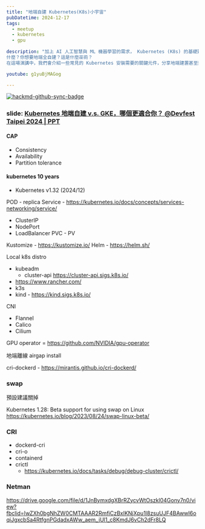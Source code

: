 ```yaml
---
title: "地端自建 Kubernetes(K8s)小宇宙"
pubDatetime: 2024-12-17
tags:
  - meetup
  - kubernetes
  - gpu
  
description: "加上 AI 人工智慧與 ML 機器學習的需求， Kubernetes (K8s) 的基礎建設更為重要。
什麼？你想要地端全自建？這是什麼巫術？
在這場演講中，我們會介紹一些常見的 Kubernetes 安裝需要的關鍵元件，分享地端建置甚至到 GPU 主機建置遇到的問題，給大家做一個指引，少走一些彎路"

youtube: g1yuBjMAGog

---
```


[![hackmd-github-sync-badge](https://hackmd.io/B_74ukSOQniZ2-hcB0Cmzg/badge)](https://hackmd.io/B_74ukSOQniZ2-hcB0Cmzg)




### slide: [Kubernetes 地端自建 v.s. GKE，哪個更適合你？ @Devfest Taipei 2024 | PPT](https://www.slideshare.net/slideshow/kubernetes-v-s-gke-devfest-taipei-2024/273727315)


#### CAP
- Consistency
- Availability
- Partition tolerance

#### kubernetes 10 years
- Kubernetes v1.32 (2024/12)

POD - replica
Service - https://kubernetes.io/docs/concepts/services-networking/service/
- ClusterIP
- NodePort
- LoadBalancer
PVC - PV

Kustomize - https://kustomize.io/
Helm - https://helm.sh/

Local k8s distro
- kubeadm
    - cluster-api https://cluster-api.sigs.k8s.io/
- https://www.rancher.com/
- k3s
- kind - https://kind.sigs.k8s.io/

CNI
- Flannel
- Calico
- Cilium

GPU operator = https://github.com/NVIDIA/gpu-operator



地端離線 airgap install 
 
cri-dockerd - https://mirantis.github.io/cri-dockerd/


### swap

預設建議關掉

Kubernetes 1.28: Beta support for using swap on Linux
https://kubernetes.io/blog/2023/08/24/swap-linux-beta/


### CRI
- dockerd-cri
- cri-o
- containerd
- crictl
    - https://kubernetes.io/docs/tasks/debug/debug-cluster/crictl/


### Netman
https://drive.google.com/file/d/1JnBymxdgXBrRZycvWtOszkl04Gony7n0/view?fbclid=IwZXh0bgNhZW0CMTAAAR2RmfiCzBxlKNjXpu1l8zsuUJF4BAwwI6oqiJgxcbSa4RtfgnPGdadxAWw_aem_jUl1_c8KmdJ6vCh2dFr8LQ
